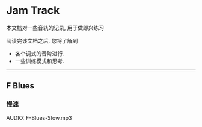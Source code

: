 Jam Track
=========

本文档对一些音轨的记录, 用于做即兴练习

阅读完该文档之后, 您将了解到

* 各个调式的音阶进行.
* 一些训练模式和思考.

--------------------------------------------------------------------------------

F Blues
------
### 慢速
AUDIO: F-Blues-Slow.mp3
